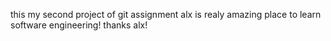 this my second project of git assignment
alx is realy amazing place to learn software engineering!
thanks alx!
